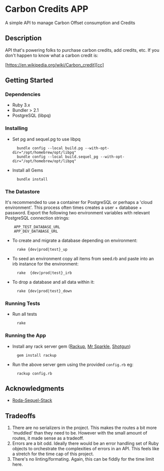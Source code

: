 # Carbon Credits APP

A simple API to manage Carbon Offset consumption and Credits

## Description

API that's powering folks to purchase carbon credits, add credits, etc.
If you don't happen to know what a carbon credit is:

[https://en.wikipedia.org/wiki/Carbon_credit][cc]

## Getting Started

### Dependencies

* Ruby 3.x
* Bundler > 2.1
* PostgreSQL (libpq)

### Installing

* Set pg and sequel.pg to use libpq

        bundle config --local build.pg --with-opt-dir="/opt/homebrew/opt/libpq"
        bundle config --local build.sequel_pg --with-opt-dir="/opt/homebrew/opt/libpq"

* Install all Gems

        bundle install

### The Datastore

It's recommended to use a container for PostgreSQL or perhaps a 'cloud environment'.
This process often times creates a user + database + password.
Export the following two environment variables with relevant PostgreSQL connection strings:

        APP_TEST_DATABASE_URL
        APP_DEV_DATABASE_URL

* To create and migrate a database depending on environment:

        rake {dev|prod|test}_up

* To seed an environment copy all items from seed.rb and paste into an irb instance for the environment:

        rake  {dev|prod|test}_irb

* To drop a database and all data within it:

        rake {dev|prod|test}_down

### Running Tests

* Run all tests

        rake

### Running the App

* Install any rack server gem ([Rackup][ru], [Mr Sparkle][ms], [Shotgun][sh])

        gem install rackup

* Run the above server gem using the provided `config.rb` eg:

        rackup config.rb

## Acknowledgments

* [Roda-Sequel-Stack](https://github.com/jeremyevans/roda-sequel-stack)

## Tradeoffs

1. There are no serializers in the project.
This makes the routes a bit more 'muddled' than they need to be.
However with the small amount of routes, it made sense as a tradeoff.
1. Errors are a bit odd.
Ideally there would be an error handling set of Ruby objects to orchestrate the complexities of errors in an API.
This feels like a stretch for the time cap of this project.
1. There's no linting/formating.
Again, this can be fiddly for the time limit here.

[cc]: https://en.wikipedia.org/wiki/Carbon_credit
[ru]: https://github.com/rack/rackup
[ms]: https://github.com/MicahChalmer/mr-sparkle
[sh]: https://github.com/rtomayko/shotgun

